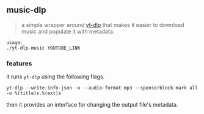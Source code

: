## music-dlp

> a simple wrapper around [yt-dlp](https://github.com/yt-dlp/yt-dlp) that makes it easier to download music and populate it with metadata.

```
usage:
./yt-dlp-music YOUTUBE_LINK
```

### features

it runs `yt-dlp` using the following flags.

```
yt-dlp --write-info-json -x --audio-format mp3 --sponsorblock-mark all -o %(title)s.%(ext)s
```

then it provides an interface for changing the output file's metadata.

